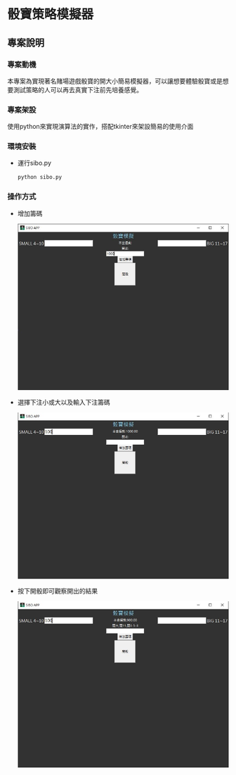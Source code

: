 # 骰寶策略模擬器

## 專案說明

### 專案動機

本專案為實現著名賭場遊戲骰寶的開大小簡易模擬器，可以讓想要體驗骰寶或是想要測試策略的人可以再去真實下注前先培養感覺。

### 專案架設

使用python來實現演算法的實作，搭配tkinter來架設簡易的使用介面

### 環境安裝

- 運行sibo.py
    
    ```bash
    python sibo.py
    ```
    

### 操作方式

- 增加籌碼
    
    ![擷取.JPG](image/1.jpg)
    
- 選擇下注小或大以及輸入下注籌碼
    
    ![2.JPG](image/2.jpg)
    
- 按下開骰即可觀察開出的結果
    
    ![3.JPG](image/3.jpg)